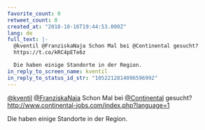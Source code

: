 ```yaml
---
favorite_count: 0
retweet_count: 0
created_at: "2018-10-16T19:44:53.000Z"
lang: de
full_text: |-
  @kventil @FranziskaNaja Schon Mal bei @Continental gesucht?
  https://t.co/kRC4pETe6z

  Die haben einige Standorte in der Region.
in_reply_to_screen_name: kventil
in_reply_to_status_id_str: "1052212814096596992"
---
```


[@kventil](https://twitter.com/kventil)
[@FranziskaNaja](https://twitter.com/FranziskaNaja) Schon Mal bei
[@Continental](https://twitter.com/Continental) gesucht?
<http://www.continental-jobs.com/index.php?language=1>

Die haben einige Standorte in der Region.
